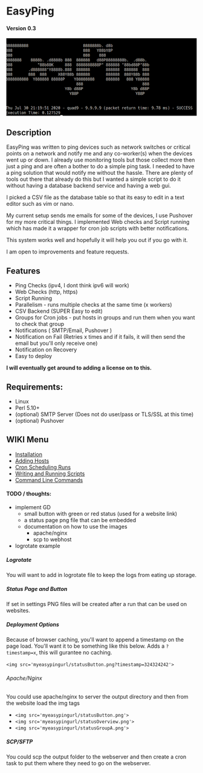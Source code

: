 # EasyPing

#### Version 0.3
![alt text](https://github.com/scotticles/EasyPing/raw/master/screenshots/screenshot.png "Run Screenshot")
## Description

EasyPing was written to ping devices such as network switches or critical points on a network and notify me and any co-worker(s) when the devices went up or down. I already use monitoring tools but those collect more then just a ping and are often a bother to do a simple ping task. I needed to have a ping solution that would notify me without the hassle. There are plenty of tools out there that already do this but I wanted a simple script to do it without having a database backend service and having a web gui.

I picked a CSV file as the database table so that its easy to edit in a text editor such as vim or nano.

My current setup sends me emails for some of the devices, I use Pushover for my more critical things. I implemented Web checks and Script running which has made it a wrapper for cron job scripts with better notifications.

This system works well and hopefully it will help you out if you go with it.

I am open to improvements and feature requests.

## Features

* Ping Checks (ipv4, I dont think ipv6 will work)
* Web Checks (http, https)
* Script Running
* Parallelism - runs multiple checks at the same time (x workers)
* CSV Backend (SUPER Easy to edit)
* Groups for Cron jobs - put hosts in groups and run them when you want to check that group
* Notifications ( SMTP/Email, Pushover )
* Notification on Fail (Retries x times and if it fails, it will then send the email but you'll only receive one)
* Notification on Recovery
* Easy to deploy

**I will eventually get around to adding a license on to this.**

## Requirements: 

 * Linux
 * Perl 5.10+
 * (optional) SMTP Server (Does not do user/pass or TLS/SSL at this time)
 * (optional) Pushover

## WIKI Menu
* [Installation](https://github.com/scotticles/EasyPing/wiki/Installation)
* [Adding Hosts](https://github.com/scotticles/EasyPing/wiki/Adding-hosts)
* [Cron Scheduling Runs](https://github.com/scotticles/EasyPing/wiki/Cron-Scheduling-Runs)
* [Writing and Running Scripts](https://github.com/scotticles/EasyPing/wiki/Writing-and-Running-Scripts)
* [Command Line Commands](https://github.com/scotticles/EasyPing/wiki/Command-line-Commands)

#### TODO / thoughts:
* implement GD
    * small button with green or red status (used for a website link)
    * a status page png file that can be embedded
    * documentation on how to use the images
        * apache/nginx
        * scp to webhost
* logrotate example
##### Logrotate
You will want to add in logrotate file to keep the logs from eating up storage.

##### Status Page and Button
If set in settings PNG files will be created after a run that can be used on websites.

##### Deployment Options
Because of browser caching, you'll want to append a timestamp on the page load. You'll want it to be something like this below. Adds a ` ?timestamp=x `, this will gurantee no caching.
 
` <img src='myeasypingurl/statusButton.png?timestamp=324324242'> `

###### Apache/Nginx
You could use apache/nginx to server the output directory and then from the website load the img tags
* ` <img src='myeasypingurl/statusButton.png'> `
* ` <img src='myeasypingurl/statusOverview.png'> `
* ` <img src='myeasypingurl/statusGroupA.png'> `

##### SCP/SFTP
You could scp the output folder to the webserver and then create a cron task to put them where they need to go on the webserver.

